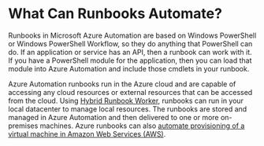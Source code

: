 # What Can Runbooks Automate?

Runbooks in Microsoft Azure Automation are based on Windows PowerShell or Windows PowerShell Workflow, so they do anything that PowerShell can do. If an application or service has an API, then a runbook can work with it. If you have a PowerShell module for the application, then you can load that module into Azure Automation and include those cmdlets in your runbook. 

Azure Automation runbooks run in the Azure cloud and are capable of accessing any cloud resources or external resources that can be accessed from the cloud. Using [Hybrid Runbook Worker](https://docs.microsoft.com/en-us/azure/automation/automation-hybrid-runbook-worker), runbooks can run in your local datacenter to manage local resources. The runbooks are stored and managed in Azure Automation and then delivered to one or more on-premises machines. Azure runbooks can also [automate provisioning of a virtual machine in Amazon Web Services (AWS)](https://docs.microsoft.com/en-us/azure/automation/automation-scenario-aws-deployment).
